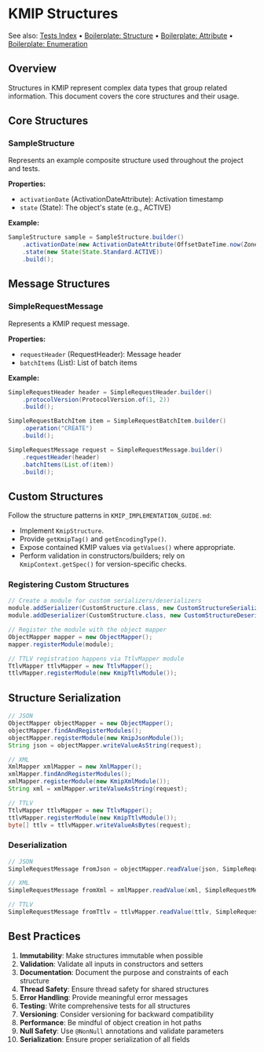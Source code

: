 # KMIP Structures

See also: [Tests Index](../03-guides/tests-index.md) • [Boilerplate: Structure](../03-guides/boilerplate-structure.md) • [Boilerplate: Attribute](../03-guides/boilerplate-attribute.md) • [Boilerplate: Enumeration](../03-guides/boilerplate-enum.md)

## Overview

Structures in KMIP represent complex data types that group related information. This document covers the core structures and their usage.

## Core Structures

### SampleStructure

Represents an example composite structure used throughout the project and tests.

**Properties:**
- `activationDate` (ActivationDateAttribute): Activation timestamp
- `state` (State): The object's state (e.g., ACTIVE)

**Example:**
```java
SampleStructure sample = SampleStructure.builder()
    .activationDate(new ActivationDateAttribute(OffsetDateTime.now(ZoneOffset.UTC)))
    .state(new State(State.Standard.ACTIVE))
    .build();
```

<!-- KeyWrappingData example omitted; keep API guide focused on implemented structures in this project. -->

<!-- TemplateAttribute example omitted; not part of current implemented types shown in docs. -->

## Message Structures

### SimpleRequestMessage

Represents a KMIP request message.

**Properties:**
- `requestHeader` (RequestHeader): Message header
- `batchItems` (List<RequestBatchItem>): List of batch items

**Example:**
```java
SimpleRequestHeader header = SimpleRequestHeader.builder()
    .protocolVersion(ProtocolVersion.of(1, 2))
    .build();

SimpleRequestBatchItem item = SimpleRequestBatchItem.builder()
    .operation("CREATE")
    .build();

SimpleRequestMessage request = SimpleRequestMessage.builder()
    .requestHeader(header)
    .batchItems(List.of(item))
    .build();
```

<!-- ResponseMessage example omitted; request-side structures are the canonical starting point in this project. -->

## Custom Structures

Follow the structure patterns in `KMIP_IMPLEMENTATION_GUIDE.md`:
- Implement `KmipStructure`.
- Provide `getKmipTag()` and `getEncodingType()`.
- Expose contained KMIP values via `getValues()` where appropriate.
- Perform validation in constructors/builders; rely on `KmipContext.getSpec()` for version-specific checks.

### Registering Custom Structures

```java
// Create a module for custom serializers/deserializers
module.addSerializer(CustomStructure.class, new CustomStructureSerializer());
module.addDeserializer(CustomStructure.class, new CustomStructureDeserializer());

// Register the module with the object mapper
ObjectMapper mapper = new ObjectMapper();
mapper.registerModule(module);

// TTLV registration happens via TtlvMapper module
TtlvMapper ttlvMapper = new TtlvMapper();
ttlvMapper.registerModule(new KmipTtlvModule());
```

## Structure Serialization

```java
// JSON
ObjectMapper objectMapper = new ObjectMapper();
objectMapper.findAndRegisterModules();
objectMapper.registerModule(new KmipJsonModule());
String json = objectMapper.writeValueAsString(request);

// XML
XmlMapper xmlMapper = new XmlMapper();
xmlMapper.findAndRegisterModules();
xmlMapper.registerModule(new KmipXmlModule());
String xml = xmlMapper.writeValueAsString(request);

// TTLV
TtlvMapper ttlvMapper = new TtlvMapper();
ttlvMapper.registerModule(new KmipTtlvModule());
byte[] ttlv = ttlvMapper.writeValueAsBytes(request);

```

### Deserialization

```java
// JSON
SimpleRequestMessage fromJson = objectMapper.readValue(json, SimpleRequestMessage.class);

// XML
SimpleRequestMessage fromXml = xmlMapper.readValue(xml, SimpleRequestMessage.class);

// TTLV
SimpleRequestMessage fromTtlv = ttlvMapper.readValue(ttlv, SimpleRequestMessage.class);
```

<!-- Validation helpers are enforced through constructors/builders and serializers. Add explicit checks where needed per KMIP guides. -->

## Best Practices

1. **Immutability**: Make structures immutable when possible
2. **Validation**: Validate all inputs in constructors and setters
3. **Documentation**: Document the purpose and constraints of each structure
4. **Thread Safety**: Ensure thread safety for shared structures
5. **Error Handling**: Provide meaningful error messages
6. **Testing**: Write comprehensive tests for all structures
7. **Versioning**: Consider versioning for backward compatibility
8. **Performance**: Be mindful of object creation in hot paths
9. **Null Safety**: Use `@NonNull` annotations and validate parameters
10. **Serialization**: Ensure proper serialization of all fields
